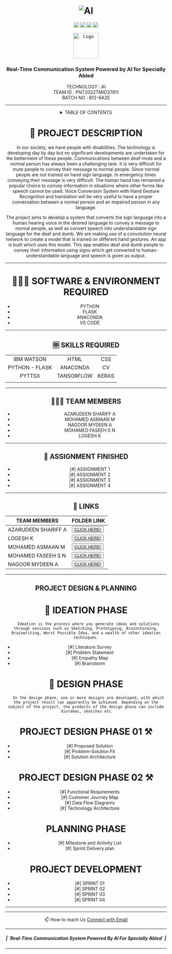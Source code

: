<br>
<div align="center">
<h1 align="fill" >
<img src="https://i.ibb.co/FbWKjFJ/Screenshot-20221121-064214.png" alt="AI"> 
</h1>


[![](https://img.shields.io/github/contributors/IBM-EPBL/IBM-Project-52148-1660989971)](https://github.com/IBM-EPBL/IBM-Project-52148-1660989971/graphs/contributors)
[![](https://img.shields.io/github/forks/IBM-EPBL/IBM-Project-52148-1660989971)](https://github.com/IBM-EPBL/IBM-Project-1392-1658386621/network/members)
[![](https://img.shields.io/github/stars/IBM-EPBL/IBM-Project-52148-1660989971)](https://github.com/IBM-EPBL/IBM-Project-52148-1660989971/stargazers)
[![](https://img.shields.io/github/issues/IBM-EPBL/IBM-Project-52148-1660989971)](https://github.com/IBM-EPBL/IBM-Project-52148-1660989971/issues)
<br /> 

<!-- PROJECT LOGO -->

<p align="center">
  <a href="https://github.com/IBM-EPBL/IBM-Project-52148-1660989971">
    <img src="https://img.freepik.com/premium-vector/artificial-intelligence-concept-circuit-board-background-with-ai-logo-illustration_257312-1368.jpg?w=2000" alt="Logo" width="80" height="80">
  </a>

  <h3 align="center" size=20px>Real-Time Communication System Powered by AI for Specially Abled</h3>

  <p align="center">
    TECHNOLOGY : AI <br>
    TEAM ID    : PNT2022TMID37811 <br>
    BATCH NO   : B12-6A2E <br>  
  </p>
</p>

<hr>

<!-- TABLE OF CONTENTS -->
<details>
  <summary>TABLE OF CONTENTS</summary>
  <ol>
    <li>
      <a href="#-project-description">PROJECT DESCRIPTION</a>
    </li>
    <li>
      <a href="#-software-required">SOFTWARE REQUIRED</a>
    </li>
    <li><a href="#-skills-required">SKILLS REQUIRED</a></li>
    <li><a href="#-TEAM-MEMBERS">TEAM MEMBERS</a></li>
    <li><a href="#-ASSIGNMENT-FINISHED">ASSIGNMENT FINISHED</a></li>
     <ul>
        <li><a href="#-LINKS">LINKS</a></li>
        </ul>
    <li><a href="#-PROJECT-DESIGN-&-PLANNING">PROJECT DESIGN & PLANNING</a></li>
     <ul>
        <li><a href="#-IDEATION-PHASE">IDEATION PHASE</a></li>
           <ul>
              <li><a href="https://github.com/IBM-EPBL/IBM-Project-52148-1660989971/blob/main/Pre-Development/Ideation-Phase/Literature_Survey.pdf">LITERATURE SURVEY</a></li>
              <li><a href="https://github.com/IBM-EPBL/IBM-Project-52148-1660989971/blob/main/Pre-Development/Ideation-Phase/Problem%20Statements.pdf">PROBLEM STATEMENT</a></li>
              <li><a href="https://github.com/IBM-EPBL/IBM-Project-52148-1660989971/blob/main/Pre-Development/Ideation-Phase/EMPATHY%20MAP.pdf">EMPATHY MAP</a></li>
              <li><a href="https://github.com/IBM-EPBL/IBM-Project-52148-1660989971/blob/main/Pre-Development/Ideation-Phase/Brainstorming-Prioritization%20of%20Ideas.pdf">BRAINSTORM</a></li>
          </ul>
        <li><a href="#-DESIGN-PHASE-PHASE">DESIGN PHASE</a></li>
        <ul>
        <li><a href="#-DESIGN-PHASE-01">DESIGN PHASE 01</a></li>
           <ul>
        <li><a href="https://github.com/IBM-EPBL/IBM-Project-52148-1660989971/blob/main/Pre-Development/Project-Design-Phase-I/Solution%20Architecture.pdf">ARCHITECTURE</a></li>
        </ul>
             <ul>
        <li><a href="https://github.com/IBM-EPBL/IBM-Project-52148-1660989971/blob/main/Pre-Development/Project-Design-Phase-I/Problem%20Solution%20Fit.pdf">PROBLEM SOLUTION FIT</a></li>
        </ul>
             <ul>
        <li><a href="https://github.com/IBM-EPBL/IBM-Project-52148-1660989971/blob/main/Pre-Development/Project-Design-Phase-I/Proposed%20Solution.pdf">PROPOSED SOLUTION</a></li>
        </ul>
        <li><a href="#design-phase-02">DESIGN PHASE 02</a></li>
           <ul>
        <li><a href="https://github.com/IBM-EPBL/IBM-Project-52148-1660989971/blob/main/Pre-Development/Project-Design-Phase-II/Customer%20experience%20journey%20map.pdf">CUSTOMER JOURNEY</a></li>
           <ul>
              <ul>
        <li><a href="https://github.com/IBM-EPBL/IBM-Project-52148-1660989971/blob/main/Pre-Development/Project-Design-Phase-II/Data%20Flow%20Diagrams.pdf">DATA FLOW DIAGRAM</a></li>
           <ul>
              <ul>
        <li><a href="https://github.com/IBM-EPBL/IBM-Project-52148-1660989971/blob/main/Pre-Development/Project-Design-Phase-II/Technology%20Architecture.pdf">FUNCTIONAL REQUIREMENTS</a></li>
           <ul>
              <ul>
        <li><a href="https://github.com/IBM-EPBL/IBM-Project-1392-1658386621/tree/main/Project_Design%26Planning/Design_Phase_02/Technology%20Stack">TECHNOLOGY ARCHITECTURE</a></li>
           <ul>
        </ul>
        </ul>
        <li><a href="#-PLANNING-PHASE">PLANNING PHASE</a></li>
        <ul>
            <li><a href="https://github.com/IBM-EPBL/IBM-Project-52148-1660989971/blob/main/Pre-Development/Project-Planning/Milestone%20and%20Activity%20List.pdf">MILESTONE & ACTIVITY LIST</a></li>
            <li><a href="https://github.com/IBM-EPBL/IBM-Project-52148-1660989971/blob/main/Pre-Development/Project-Planning/Project%20Planing%20%26%20Sprint%20delivery%20plan.pdf">SPRINT DELIVERY PLAN</a></li>
        </ul>
  </ol>
</details>

<!-- Description -->

# 📝 PROJECT DESCRIPTION

In our society, we have people with disabilities. The technology is developing day by day but no significant developments are undertaken for the betterment of these people. Communications between deaf-mute and a normal person has always been a challenging task. It is very difficult for mute people to convey their message to normal people. Since normal people are not trained on hand sign language. In emergency times conveying their message is very difficult. The human hand has remained a popular choice to convey information in situations where other forms like speech cannot be used. Voice Conversion System with Hand Gesture Recognition and translation will be very useful to have a proper conversation between a normal person and an impaired person in any language.

The project aims to develop a system that converts the sign language into a human hearing voice in the desired language to convey a message to normal people, as well as convert speech into understandable sign language for the deaf and dumb. We are making use of a convolution neural network to create a model that is trained on different hand gestures. An app is built which uses this model. This app enables deaf and dumb people to convey their information using signs which get converted to human-understandable language and speech is given as output.

<hr>

# 👨🏻‍💻 SOFTWARE & ENVIRONMENT REQUIRED <br>
- PYTHON<br>
- FLASK<br>
- ANACONDA <br>
- VS CODE <br>

<hr>

## 🈸 SKILLS REQUIRED
|    |   |   |
| :---:         |     :---:      |          :---: | 
| IBM WATSON   | HTML     | CSS    | JS | 
| PYTHON - FLASK    | ANACONDA      | CV   |
| PYTTSX | TANSORFLOW | KERAS |
| | | |


<hr>

## 🧑🏻‍🦰 TEAM MEMBERS
- AZARUDEEN SHARIFF A
- MOHAMED ASMAAN M   
- NAGOOR MYDEEN A
- MOHAMED FASEEH S N
- LOGESH K

<hr>

## 📒 ASSIGNMENT FINISHED
- [#] ASSIGNMENT 1
- [#] ASSIGNMENT 2
- [#] ASSIGNMENT 3 
- [#] ASSIGNMENT 4
<hr>

## 🔗 LINKS

| TEAM MEMBERS | FOLDER LINK    |
| ------------- | ------------- |
| AZARUDEEN SHARIFF A  | <button> <a href="https://github.com/IBM-EPBL/IBM-Project-52148-1660989971/tree/main/Assignments/Azarudeenshariff_A">CLICK HERE!  </a></button>                 
| LOGESH K | <button> <a href="https://github.com/IBM-EPBL/IBM-Project-52148-1660989971/tree/main/Assignments/Logesh_K">CLICK HERE!  </a> </button> |
| MOHAMED ASMAAN M | <button><a href="https://github.com/IBM-EPBL/IBM-Project-52148-1660989971/tree/main/Assignments/Mohamed_Asmaan">CLICK HERE!  </a> </button> |
| MOHAMED FASEEH S N  | <button><a href="https://github.com/IBM-EPBL/IBM-Project-52148-1660989971/tree/main/Assignments/Mohammad_Faseeh">CLICK HERE!  </a> </button> |
| NAGOOR MYDEEN A    | <button><a href="https://github.com/IBM-EPBL/IBM-Project-52148-1660989971/tree/main/Assignments/Nagoor_Mydeen">CLICK HERE!  </a> </button> |

<hr>

## PROJECT DESIGN & PLANNING
# 🧩 IDEATION PHASE

      Ideation is the process where you generate ideas and solutions through sessions such as Sketching, Prototyping, Brainstorming, Brainwriting, Worst Possible Idea, and a wealth of other ideation techniques.
- [#] Literature Survey
- [#] Problem Statement
- [#] Empathy Map
- [#] Brainstorm


# 📝 DESIGN PHASE 
      In the design phase, one or more designs are developed, with which the project result can apparently be achieved. Depending on the subject of the project, the products of the design phase can include dioramas, sketches etc

# PROJECT DESIGN PHASE 01 ⚒️
- [#] Proposed Solution
- [#] Problem-Solution Fit
- [#] Solution Architecture

# PROJECT DESIGN PHASE 02 ⚒️
- [#] Functional Requirements
- [#] Customer Journey Map
- [#] Data Flow Diagrams
- [#] Technology Architecture

# PLANNING PHASE
- [#] Milestone and Activity List
- [#] Sprint Delivery plan

# PROJECT DEVELOPMENT 
- [#] SPRINT 01
- [#] SPRINT 02
- [#] SPRINT 03
- [#] SPRINT 04

<hr>

<hr>
📫 How to reach Us <a href = "mailto:ibmaiteam@gmail.com">Connect with Email</a>

<hr>
<div align="center">
 <h5> | `Real-Time Communication System Powered By AI For Specially Abled` |</h5>

<hr>
                   
